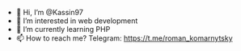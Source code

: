 - 👋 Hi, I’m @Kassin97
- 👀 I’m interested in web development
- 🌱 I’m currently learning PHP
- 📫 How to reach me? Telegram: https://t.me/roman_komarnytsky

<!---
Kassin97/Kassin97 is a ✨ special ✨ repository because its `README.md` (this file) appears on your GitHub profile.
You can click the Preview link to take a look at your changes.
--->
